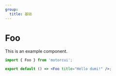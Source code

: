 ```yaml
---
group:
  title: 基础
---
```


# Foo

This is an example component.

```jsx
import { Foo } from 'motorcui';

export default () => <Foo title="Hello dumi!" />;
```
